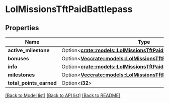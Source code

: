 # LolMissionsTftPaidBattlepass

## Properties

Name | Type | Description | Notes
------------ | ------------- | ------------- | -------------
**active_milestone** | Option<[**crate::models::LolMissionsTftPaidBattlepassMilestone**](LolMissionsTftPaidBattlepassMilestone.md)> |  | [optional]
**bonuses** | Option<[**Vec<crate::models::LolMissionsTftPaidBattlepassMilestone>**](LolMissionsTftPaidBattlepassMilestone.md)> |  | [optional]
**info** | Option<[**crate::models::LolMissionsTftPaidBattlepassInfo**](LolMissionsTftPaidBattlepassInfo.md)> |  | [optional]
**milestones** | Option<[**Vec<crate::models::LolMissionsTftPaidBattlepassMilestone>**](LolMissionsTftPaidBattlepassMilestone.md)> |  | [optional]
**total_points_earned** | Option<**i32**> |  | [optional]

[[Back to Model list]](../README.md#documentation-for-models) [[Back to API list]](../README.md#documentation-for-api-endpoints) [[Back to README]](../README.md)


